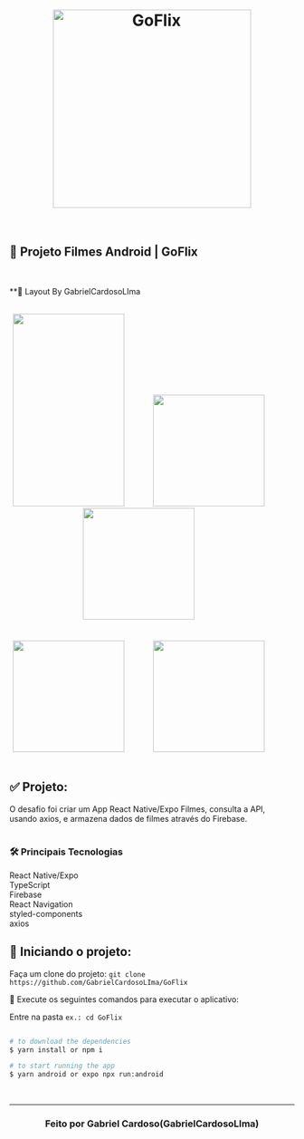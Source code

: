<h1 align="center">
  <img src="https://user-images.githubusercontent.com/91638316/222982340-3d6add42-ce13-4286-adad-3d253e887c4d.png" alt="GoFlix" width="350" height="350">
</h1>

<br>

## 🚀 Projeto Filmes Android | GoFlix   
<br>

**🎨  Layout By GabrielCardosoLIma<br>

<br> 

<div align="center">
  <img src="https://user-images.githubusercontent.com/91638316/222982904-0b0e1324-74aa-484a-8447-4ba9d40a9283.png" width="197" height="340"/>
  &nbsp &nbsp &nbsp &nbsp &nbsp &nbsp
  <img src="https://user-images.githubusercontent.com/91638316/222983093-4ce038f9-cb1c-4fb2-b710-e25f3379ca4f.jpeg" width="197" />
  &nbsp &nbsp &nbsp &nbsp &nbsp &nbsp
  <img src="https://user-images.githubusercontent.com/91638316/222983186-4b0f1ef0-dabe-44a9-8f7e-9d8dfae480ff.jpeg" width="197" />
  &nbsp &nbsp &nbsp &nbsp &nbsp &nbsp
  <br>
  <br>
  <br>
  <img src="https://user-images.githubusercontent.com/91638316/222983500-04ef7c15-551d-4e55-a24c-d66c1b9b6398.jpeg" width="197" />
  &nbsp &nbsp &nbsp &nbsp &nbsp &nbsp
  <img src="https://user-images.githubusercontent.com/91638316/222983593-c02abbe3-a74b-4793-9138-d6280a6b8aec.jpeg" width="197" />
  &nbsp &nbsp &nbsp &nbsp &nbsp &nbsp
</div>

<br>

## ✅  Projeto:

O desafio foi criar um App React Native/Expo Filmes, consulta a API, usando axios, e armazena dados de filmes através do Firebase.<br>
<br>

### 🛠 Principais Tecnologias
React Native/Expo
<br> 
TypeScript
<br> 
Firebase
<br> 
React Navigation
<br> 
styled-components
<br> 
axios

## 🏁 Iniciando o projeto:

Faça um clone do projeto: `git clone https://github.com/GabrielCardosoLIma/GoFlix`

📱 Execute os seguintes comandos para executar o aplicativo:

Entre na pasta `ex.: cd GoFlix`

````zsh

# to download the dependencies
$ yarn install or npm i

# to start running the app
$ yarn android or expo npx run:android

````
<br>

---

<h3 align="center" >
  Feito por Gabriel Cardoso(GabrielCardosoLIma)
</h3>
